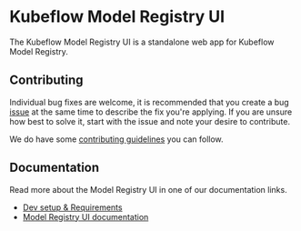 [contributing guidelines]: ../CONTRIBUTING.md
[Dev setup & Requirements]: docs/dev-setup.md
[Model Registry UI documentation]: docs/README.md
[issue]: https://github.com/kubeflow/mod-arch/issues/new/choose

# Kubeflow Model Registry UI

The Kubeflow Model Registry UI is a standalone web app for Kubeflow Model Registry.

## Contributing

Individual bug fixes are welcome, it is recommended that you create a bug [issue] at the same time to describe the fix you're applying. If you are unsure how best to solve it, start with the issue and note your desire to contribute.

We do have some [contributing guidelines] you can follow.

## Documentation

Read more about the Model Registry UI in one of our documentation links.

* [Dev setup & Requirements]
* [Model Registry UI documentation]

